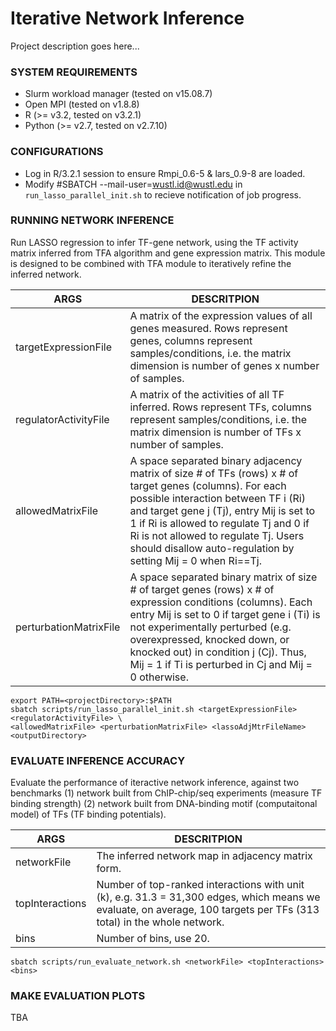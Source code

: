# Iterative Network Inference

Project description goes here...

### SYSTEM REQUIREMENTS
* Slurm workload manager (tested on v15.08.7)
* Open MPI (tested on v1.8.8)
* R (>= v3.2, tested on v3.2.1)
* Python (>= v2.7, tested on v2.7.10)

### CONFIGURATIONS
* Log in R/3.2.1 session to ensure Rmpi_0.6-5 & lars_0.9-8 are loaded. 
* Modify #SBATCH --mail-user=wustl.id@wustl.edu in ```run_lasso_parallel_init.sh``` to recieve notification of job progress.


### RUNNING NETWORK INFERENCE
Run LASSO regression to infer TF-gene network, using the TF activity matrix inferred from TFA algorithm and gene expression matrix. This module is designed to be combined with TFA module to iteratively refine the inferred network.

ARGS | DESCRITPION
--- | ---
targetExpressionFile | A matrix of the expression values of all genes measured. Rows represent genes, columns represent samples/conditions, i.e. the matrix dimension is number of genes x number of samples.
regulatorActivityFile | A matrix of the activities of all TF inferred. Rows represent TFs, columns represent samples/conditions, i.e. the matrix dimension is number of TFs x number of samples.
allowedMatrixFile | A space separated binary adjacency matrix of size # of TFs (rows) x # of target genes (columns). For each possible interaction between TF i (Ri) and target gene j (Tj), entry Mij is set to 1 if Ri is allowed to regulate Tj and 0 if Ri is not allowed to regulate Tj. Users should disallow auto-regulation by setting Mij = 0 when Ri==Tj.
perturbationMatrixFile | A space separated binary matrix of size # of target genes (rows) x # of expression conditions (columns). Each entry Mij is set to 0 if target gene i (Ti) is not experimentally perturbed (e.g. overexpressed, knocked down, or knocked out) in condition j (Cj). Thus, Mij = 1 if Ti is perturbed in Cj and Mij = 0 otherwise.

```
export PATH=<projectDirectory>:$PATH
sbatch scripts/run_lasso_parallel_init.sh <targetExpressionFile> <regulatorActivityFile> \ 
<allowedMatrixFile> <perturbationMatrixFile> <lassoAdjMtrFileName> <outputDirectory>
```

### EVALUATE INFERENCE ACCURACY
Evaluate the performance of iteractive network inference, against two benchmarks (1) network built from ChIP-chip/seq experiments (measure TF binding strength) (2) network built from DNA-binding motif (computaitonal model) of TFs (TF binding potentials).

ARGS | DESCRITPION
--- | ---
networkFile | The inferred network map in adjacency matrix form.
topInteractions | Number of top-ranked interactions with unit (k), e.g. 31.3 = 31,300 edges, which means we evaluate, on average, 100 targets per TFs (313 total) in the whole network. 
bins | Number of bins, use 20.

```
sbatch scripts/run_evaluate_network.sh <networkFile> <topInteractions> <bins>
```

### MAKE EVALUATION PLOTS
TBA
